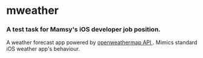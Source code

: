 # mweather
### A test task for Mamsy's iOS developer job position.

A weather forecast app powered by [openweathermap API ](https://api.openweathermap.org/data/2.5/forecast?q=Moscow&appid=your_key&units=metric).
Mimics standard iOS weather app's behaviour.
